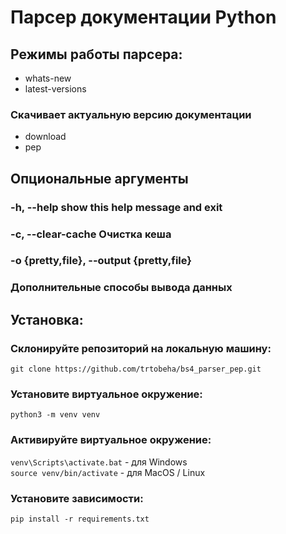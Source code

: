 # Парсер документации Python

## Режимы работы парсера:

 - whats-new
 - latest-versions
### Скачивает актуальную версию документации
 - download
 - pep

## Опциональные аргументы
###  -h, --help            show this help message and exit
###  -c, --clear-cache     Очистка кеша
###  -o {pretty,file}, --output {pretty,file}
###                        Дополнительные способы вывода данных


## Установка:
### Склонируйте репозиторий на локальную машину:
`git clone https://github.com/trtobeha/bs4_parser_pep.git`
### Установите виртуальное окружение:
`python3 -m venv venv`
### Активируйте виртуальное окружение:
`venv\Scripts\activate.bat` - для Windows\
`source venv/bin/activate` - для MacOS / Linux
### Установите зависимости:
`pip install -r requirements.txt`
